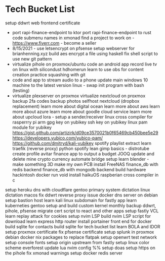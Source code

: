 # Tech Bucket List
setup ddwrt web frontend certificate
- port rapi-finance-endpoint to ktor
port rapi-finance-endpoint to rust
code submenu names in xmonad
find a project to work on - https://www.fiverr.com - become a seller
- 8/15/2021 - use letsencrypt on pfsense
setup webserver for brianhenning.xyz
build aes encrypt a file using haskell
fix shell script to use new git pattern
- virtualize pihole on proxmox/ubuntu
code an android app
record live tv on linux with silicondust hdhomerun
learn to use obs for content creation
practice squashing with git
- code and app to stream audio to a phone
update main windows 10 machine to the latest version
linux - swap init program with bash (testing)
 - virtualize plexserver on proxmox
virtualize nextcloud on proxmox
backup 2fa codes
backup photos
selfhost nextcloud (dropbox replacement)
learn more about digital ocean
learn more about aws
learn more about azure
learn more about goodle cloud service
learn more about upcloud
lora - setup a sender/receiver
linux cross compiler for rasperrry pi arm
gpg key on yubikey
ssh key on yubikey
linux pam module for yubikey
  https://gist.github.com/artizirk/d09ce3570021b0f65469cb450bee5e29
  https://developers.yubico.com/yubico-pam/
  https://github.com/dmitryd/kali-yubikey
spotify playlist extract
learn traefik (reverse proxy)
python spotify
lean gimp basics - distrotube
create profile avitar
finance app to output a budget
JOOQ update and delete
mine crypto currency
automate bridge setup
learn blender - make something 3D
make my own PCB
install FreeNAS
finance_db with redis backend
finance_db with mongodb backend
build hardware hackintosh
docker run void
install haikuOS
raspberian cross compiler in c

setup heroku dns with cloudflare
gentoo primary system
dictation linux
dictation macos
fix ddwrt reverse proxy issue
docker dns server on debian
setup bastion host
learn kali linux
subdomain for fastly app
learn kuberneties
gentoo setup and build custom kernel
monthly backup ddwrt, pihole, pfsense
migrate cert script to react and other apps
setup fastly VCL
learn replay attack for cookies
setup nvim LSP
build nvim LSP script for download
learn express http router
install portainer front end for docker
build sqlite for contacts
build sqlite for tech bucket list
learn BOLA and IDOR
setup proxmox certificate
fix pfsense certificate
setup splunk in proxmox debian docker
nix packages to replace flatpak
setup openwrt test network
setup console fonts
setup origin upstream from fastly
setup linux color scheme everforest
update lua nvim config
%% setup doas
setup https on the pihole
fix xmonad warnings
setup docker redis server
